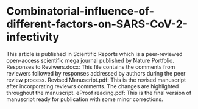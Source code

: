 # Combinatorial-influence-of-different-factors-on-SARS-CoV-2-infectivity
This article is published in Scientific Reports which is a peer-reviewed open-access scientific mega journal published by Nature Portfolio.
Responses to Reviwers.docx: This file contains the comments from reviewers followed by responses addressed by authors during the peer review process.
Revised Manuscript.pdf: This is the revised manuscript after incorporating reviewrs comments. The changes are highlighted throughout the manuscript.
eProof reading.pdf: This is the final version of manuscript ready for publication with some minor corrections. 
